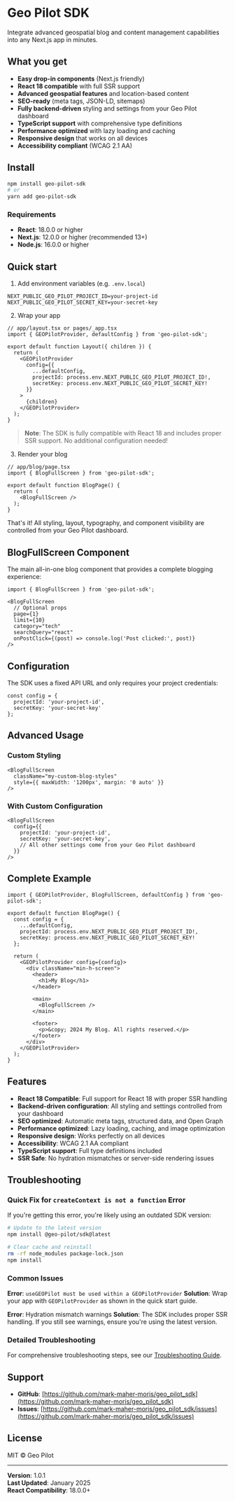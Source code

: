 # Geo Pilot SDK

Integrate advanced geospatial blog and content management capabilities into any Next.js app in minutes.

## What you get

- **Easy drop-in components** (Next.js friendly)
- **React 18 compatible** with full SSR support
- **Advanced geospatial features** and location-based content
- **SEO-ready** (meta tags, JSON-LD, sitemaps)
- **Fully backend-driven** styling and settings from your Geo Pilot dashboard
- **TypeScript support** with comprehensive type definitions
- **Performance optimized** with lazy loading and caching
- **Responsive design** that works on all devices
- **Accessibility compliant** (WCAG 2.1 AA)

## Install

```bash
npm install geo-pilot-sdk
# or
yarn add geo-pilot-sdk
```

### Requirements

- **React**: 18.0.0 or higher
- **Next.js**: 12.0.0 or higher (recommended 13+)
- **Node.js**: 16.0.0 or higher

## Quick start

1) Add environment variables (e.g. `.env.local`)

```env
NEXT_PUBLIC_GEO_PILOT_PROJECT_ID=your-project-id
NEXT_PUBLIC_GEO_PILOT_SECRET_KEY=your-secret-key
```

2) Wrap your app

```tsx
// app/layout.tsx or pages/_app.tsx
import { GEOPilotProvider, defaultConfig } from 'geo-pilot-sdk';

export default function Layout({ children }) {
  return (
    <GEOPilotProvider 
      config={{
        ...defaultConfig,
        projectId: process.env.NEXT_PUBLIC_GEO_PILOT_PROJECT_ID!,
        secretKey: process.env.NEXT_PUBLIC_GEO_PILOT_SECRET_KEY!
      }}
    >
      {children}
    </GEOPilotProvider>
  );
}
```

> **Note**: The SDK is fully compatible with React 18 and includes proper SSR support. No additional configuration needed!

3) Render your blog

```tsx
// app/blog/page.tsx
import { BlogFullScreen } from 'geo-pilot-sdk';

export default function BlogPage() {
  return (
    <BlogFullScreen />
  );
}
```

That's it! All styling, layout, typography, and component visibility are controlled from your Geo Pilot dashboard.

## BlogFullScreen Component

The main all-in-one blog component that provides a complete blogging experience:

```tsx
import { BlogFullScreen } from 'geo-pilot-sdk';

<BlogFullScreen 
  // Optional props
  page={1}
  limit={10}
  category="tech"
  searchQuery="react"
  onPostClick={(post) => console.log('Post clicked:', post)}
/>
```

## Configuration

The SDK uses a fixed API URL and only requires your project credentials:

```tsx
const config = {
  projectId: 'your-project-id',
  secretKey: 'your-secret-key'
};
```

## Advanced Usage

### Custom Styling

```tsx
<BlogFullScreen 
  className="my-custom-blog-styles"
  style={{ maxWidth: '1200px', margin: '0 auto' }}
/>
```

### With Custom Configuration

```tsx
<BlogFullScreen 
  config={{
    projectId: 'your-project-id',
    secretKey: 'your-secret-key',
    // All other settings come from your Geo Pilot dashboard
  }}
/>
```

## Complete Example

```tsx
import { GEOPilotProvider, BlogFullScreen, defaultConfig } from 'geo-pilot-sdk';

export default function BlogPage() {
  const config = {
    ...defaultConfig,
    projectId: process.env.NEXT_PUBLIC_GEO_PILOT_PROJECT_ID!,
    secretKey: process.env.NEXT_PUBLIC_GEO_PILOT_SECRET_KEY!
  };

  return (
    <GEOPilotProvider config={config}>
      <div className="min-h-screen">
        <header>
          <h1>My Blog</h1>
        </header>
        
        <main>
          <BlogFullScreen />
        </main>
        
        <footer>
          <p>&copy; 2024 My Blog. All rights reserved.</p>
        </footer>
      </div>
    </GEOPilotProvider>
  );
}
```

## Features

- **React 18 Compatible**: Full support for React 18 with proper SSR handling
- **Backend-driven configuration**: All styling and settings controlled from your dashboard
- **SEO optimized**: Automatic meta tags, structured data, and Open Graph
- **Performance optimized**: Lazy loading, caching, and image optimization
- **Responsive design**: Works perfectly on all devices
- **Accessibility**: WCAG 2.1 AA compliant
- **TypeScript support**: Full type definitions included
- **SSR Safe**: No hydration mismatches or server-side rendering issues

## Troubleshooting

### Quick Fix for `createContext is not a function` Error

If you're getting this error, you're likely using an outdated SDK version:

```bash
# Update to the latest version
npm install @geo-pilot/sdk@latest

# Clear cache and reinstall
rm -rf node_modules package-lock.json
npm install
```

### Common Issues

**Error**: `useGEOPilot must be used within a GEOPilotProvider`
**Solution**: Wrap your app with `GEOPilotProvider` as shown in the quick start guide.

**Error**: Hydration mismatch warnings
**Solution**: The SDK includes proper SSR handling. If you still see warnings, ensure you're using the latest version.

### Detailed Troubleshooting

For comprehensive troubleshooting steps, see our [Troubleshooting Guide](./TROUBLESHOOTING.md).

## Support

- **GitHub**: [https://github.com/mark-maher-moris/geo_pilot_sdk](https://github.com/mark-maher-moris/geo_pilot_sdk)
- **Issues**: [https://github.com/mark-maher-moris/geo_pilot_sdk/issues](https://github.com/mark-maher-moris/geo_pilot_sdk/issues)

## License

MIT © Geo Pilot

---

**Version**: 1.0.1  
**Last Updated**: January 2025  
**React Compatibility**: 18.0.0+